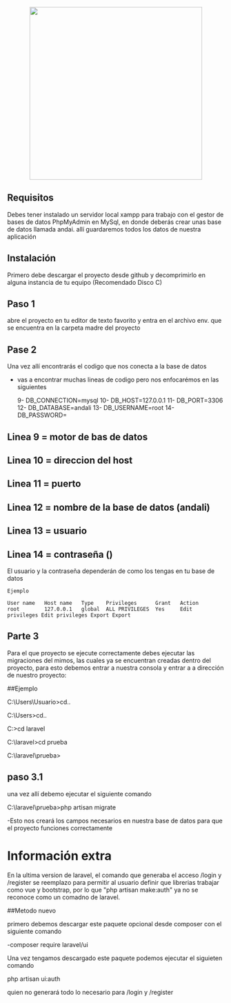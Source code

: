 <p align="center"><img src="https://res.cloudinary.com/dtfbvvkyp/image/upload/v1566331377/laravel-logolockup-cmyk-red.svg" width="400"></p>

## Requisitos 
 Debes tener instalado un servidor local xampp para trabajo con el gestor de bases de datos PhpMyAdmin en MySql, en donde deberás crear
 unas base de datos llamada andai. allí guardaremos todos los datos de nuestra aplicación 


## Instalación

Primero debe descargar el proyecto desde github y decomprimirlo en alguna instancia de tu equipo (Recomendado Disco C)




## Paso 1 

abre el proyecto en tu editor de texto favorito y entra en el archivo env. que se encuentra en la carpeta madre del proyecto

## Pase 2

Una vez allí encontrarás el codigo que nos conecta a la base de datos
- vas a encontrar muchas lineas de codigo pero nos enfocarémos en las siguientes

  9-   DB_CONNECTION=mysql
  10-  DB_HOST=127.0.0.1
  11-  DB_PORT=3306
  12-  DB_DATABASE=andali
  13-  DB_USERNAME=root
  14-  DB_PASSWORD=
  
 
 ## Linea 9 = motor de bas de datos  
 ## Linea 10 = direccion del host 
 ## Linea 11 = puerto 
 ## Linea 12 = nombre de la base de datos (andali)
 ## Linea 13 = usuario
 ## Linea 14 = contraseña () 


El usuario y la contraseña dependerán de como los tengas en tu base de datos
    
    Ejemplo

	User name	Host name	Type	Privileges	    Grant	Action
	root	    127.0.0.1	global	ALL PRIVILEGES	Yes	    Edit privileges Edit privileges	Export Export


## Parte 3

Para el que proyecto se ejecute correctamente debes ejecutar las migraciones del mimos, las cuales ya se encuentran creadas dentro del proyecto, para esto debemos entrar a nuestra consola y entrar a a dirección de nuestro proyecto:

##Ejemplo

C:\Users\Usuario>cd..

C:\Users>cd..

C:\>cd laravel

C:\laravel>cd prueba

C:\laravel\prueba>

## paso 3.1

una vez allí debemo ejecutar el siguiente comando 
 
 C:\laravel\prueba>php artisan migrate
 
 -Esto nos creará los campos necesarios en nuestra base de datos para que el proyecto funciones correctamente
 
# Información extra

En la ultima version de laravel, el comando que generaba el acceso /login y /register se reemplazo para permitir al usuario definir que librerias trabajar como vue y bootstrap, por lo que "php artisan make:auth" ya no se reconoce como un comadno de laravel.


##Metodo nuevo


primero debemos descargar este paquete opcional desde composer con el siguiente comando

-composer require laravel/ui

Una vez tengamos descargado este paquete podemos ejecutar el siguieten comando

php artisan ui:auth

quien no generará todo lo necesario para /login y /register

